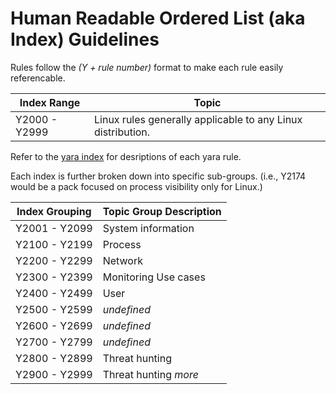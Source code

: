 # Human Readable Ordered List (aka Index) Guidelines
Rules follow the *(Y + rule number)* format to make each rule easily referencable.

| Index Range | Topic |
| ----------- | ----- |
| Y2000 - Y2999 | Linux rules generally applicable to any Linux distribution. |

Refer to the [yara index](yara_index.md) for desriptions of each yara rule.

Each index is further broken down into specific sub-groups.
(i.e., Y2174 would be a pack focused on process visibility only for Linux.)

| Index Grouping | Topic Group Description |
| -------------- | ----------------------- |
| Y2001 - Y2099 | System information |
| Y2100 - Y2199 | Process |
| Y2200 - Y2299 | Network |
| Y2300 - Y2399 | Monitoring Use cases |
| Y2400 - Y2499 | User |
| Y2500 - Y2599 | *undefined* |
| Y2600 - Y2699 | *undefined* |
| Y2700 - Y2799 | *undefined* |
| Y2800 - Y2899 | Threat hunting |
| Y2900 - Y2999 | Threat hunting *more* |